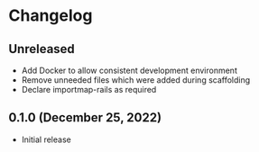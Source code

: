 # Changelog

## Unreleased
* Add Docker to allow consistent development environment
* Remove unneeded files which were added during scaffolding
* Declare importmap-rails as required

## 0.1.0 (December 25, 2022)
* Initial release
